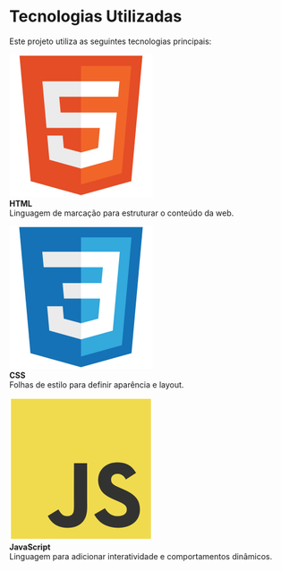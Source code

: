 # Tecnologias Utilizadas

Este projeto utiliza as seguintes tecnologias principais:

![HTML5](https://raw.githubusercontent.com/devicons/devicon/master/icons/html5/html5-original.svg)  
**HTML**  
Linguagem de marcação para estruturar o conteúdo da web.

![CSS3](https://raw.githubusercontent.com/devicons/devicon/master/icons/css3/css3-original.svg)  
**CSS**  
Folhas de estilo para definir aparência e layout.

![JavaScript](https://raw.githubusercontent.com/devicons/devicon/master/icons/javascript/javascript-original.svg)  
**JavaScript**  
Linguagem para adicionar interatividade e comportamentos dinâmicos.
